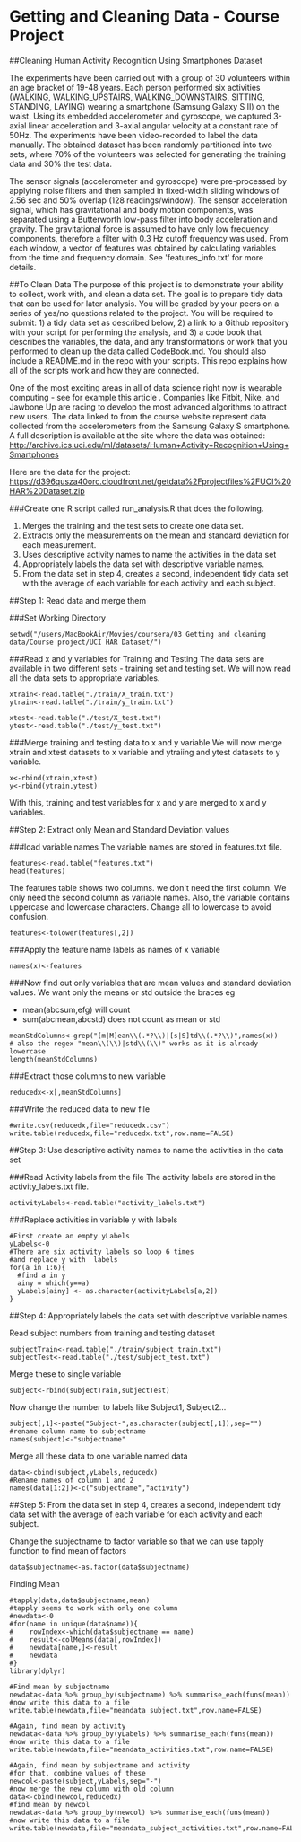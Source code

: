 Getting and Cleaning Data - Course Project
===================================================
##Cleaning Human Activity Recognition Using Smartphones Dataset  
  
The experiments have been carried out with a group of 30 volunteers within an age bracket of 19-48 years. Each person performed six activities (WALKING, WALKING_UPSTAIRS, WALKING_DOWNSTAIRS, SITTING, STANDING, LAYING) wearing a smartphone (Samsung Galaxy S II) on the waist. Using its embedded accelerometer and gyroscope, we captured 3-axial linear acceleration and 3-axial angular velocity at a constant rate of 50Hz. The experiments have been video-recorded to label the data manually. The obtained dataset has been randomly partitioned into two sets, where 70% of the volunteers was selected for generating the training data and 30% the test data.  
  
The sensor signals (accelerometer and gyroscope) were pre-processed by applying noise filters and then sampled in fixed-width sliding windows of 2.56 sec and 50% overlap (128 readings/window). The sensor acceleration signal, which has gravitational and body motion components, was separated using a Butterworth low-pass filter into body acceleration and gravity. The gravitational force is assumed to have only low frequency components, therefore a filter with 0.3 Hz cutoff frequency was used. From each window, a vector of features was obtained by calculating variables from the time and frequency domain. See 'features_info.txt' for more details. 

##To Clean Data
The purpose of this project is to demonstrate your ability to collect, work with, and clean a data set. The goal is to prepare tidy data that can be used for later analysis. You will be graded by your peers on a series of yes/no questions related to the project. You will be required to submit: 1) a tidy data set as described below, 2) a link to a Github repository with your script for performing the analysis, and 3) a code book that describes the variables, the data, and any transformations or work that you performed to clean up the data called CodeBook.md. You should also include a README.md in the repo with your scripts. This repo explains how all of the scripts work and how they are connected. 

One of the most exciting areas in all of data science right now is wearable computing - see for example this article . Companies like Fitbit, Nike, and Jawbone Up are racing to develop the most advanced algorithms to attract new users. The data linked to from the course website represent data collected from the accelerometers from the Samsung Galaxy S smartphone. A full description is available at the site where the data was obtained: <http://archive.ics.uci.edu/ml/datasets/Human+Activity+Recognition+Using+Smartphones>

Here are the data for the project: <https://d396qusza40orc.cloudfront.net/getdata%2Fprojectfiles%2FUCI%20HAR%20Dataset.zip>

###Create one R script called run_analysis.R that does the following. 
1. Merges the training and the test sets to create one data set.
2. Extracts only the measurements on the mean and standard deviation for each measurement. 
3. Uses descriptive activity names to name the activities in the data set
4. Appropriately labels the data set with descriptive variable names. 
5. From the data set in step 4, creates a second, independent tidy data set with the average of each variable for each activity and each subject.

##Step 1: Read data and merge them

###Set Working Directory 
```{r setworkingdirectory}
setwd("/users/MacBookAir/Movies/coursera/03 Getting and cleaning data/Course project/UCI HAR Dataset/")
```

###Read x and y variables for Training and Testing 
The data sets are available in two different sets - training set and testing set. We will now read all the data sets to appropriate variables.
```{r readtraintestxy}
xtrain<-read.table("./train/X_train.txt")
ytrain<-read.table("./train/y_train.txt")

xtest<-read.table("./test/X_test.txt")
ytest<-read.table("./test/y_test.txt")
```

###Merge training and testing data to x and y variable
We will now merge xtrain and xtest datasets to x variable and ytraiing and ytest datasets to y variable.
```{r combinetesttraintoxy}
x<-rbind(xtrain,xtest)
y<-rbind(ytrain,ytest)
```
With this, training and test variables for x and y are merged to x and y variables.

##Step 2: Extract only Mean and Standard Deviation values

###load variable names
The variable names are stored in features.txt file.
```{r readVariableNames}
features<-read.table("features.txt")
head(features)
```
The features table shows two columns. we don't need the first column. We only need the second column as variable names. Also, the variable contains uppercase and lowercase characters. Change all to lowercase to avoid confusion.
```{r convertfeaturesvectortolower}
features<-tolower(features[,2])
```
  


###Apply the feature name labels as names of x variable
```{r giveVariablenamesTox}
names(x)<-features
```




###Now find out only variables that are mean values and standard deviation values.
We want only the means or std outside the braces eg
 - mean(abcsum,efg) will count
 - sum(abcmean,abcstd) does not count as mean or std
```{r meanVariableFind}
meanStdColumns<-grep("[m|M]ean\\(.*?\\)|[s|S]td\\(.*?\\)",names(x))
# also the regex "mean\\(\\)|std\\(\\)" works as it is already lowercase
length(meanStdColumns)
```

###Extract those columns to new variable
```{r extractMeanStdColumns}
reducedx<-x[,meanStdColumns]
```

###Write the reduced data to new file
```{r writeDataToFile}
#write.csv(reducedx,file="reducedx.csv")
write.table(reducedx,file="reducedx.txt",row.name=FALSE)
```


##Step 3: Use descriptive activity names to name the activities in the data set

###Read Activity labels from the file
The activity labels are stored in the activity_labels.txt file.
```{r readActivityLabelsFromFile}
activityLabels<-read.table("activity_labels.txt")
```


###Replace activities in variable y with labels
```{r replaceActivityLabessIny}
#First create an empty yLabels
yLabels<-0
#There are six activity labels so loop 6 times 
#and replace y with  labels
for(a in 1:6){
  #find a in y
  ainy = which(y==a)
  yLabels[ainy] <- as.character(activityLabels[a,2])
}
```

##Step 4: Appropriately labels the data set with descriptive variable names. 

Read subject numbers from training and testing dataset
```{r}
subjectTrain<-read.table("./train/subject_train.txt")
subjectTest<-read.table("./test/subject_test.txt")
```

Merge these to single variable
```{r}
subject<-rbind(subjectTrain,subjectTest)
```

Now change the number to labels like Subject1, Subject2...
```{r}
subject[,1]<-paste("Subject-",as.character(subject[,1]),sep="")
#rename column name to subjectname
names(subject)<-"subjectname"
```

Merge all these data to one variable named data
```{r}
data<-cbind(subject,yLabels,reducedx)
#Rename names of column 1 and 2
names(data[1:2])<-c("subjectname","activity")
```


##Step 5: From the data set in step 4, creates a second, independent tidy data set with the average of each variable for each activity and each subject.

Change the subjectname to factor variable so that we can use tapply function to find mean of factors
```{r changeSubjectNameToFactor}
data$subjectname<-as.factor(data$subjectname)
```

Finding Mean
```{r findMeanByFactor}
#tapply(data,data$subjectname,mean)
#tapply seems to work with only one column
#newdata<-0
#for(name in unique(data$name)){
#    rowIndex<-which(data$subjectname == name)
#    result<-colMeans(data[,rowIndex])
#    newdata[name,]<-result
#    newdata
#}
library(dplyr)

#Find mean by subjectname
newdata<-data %>% group_by(subjectname) %>% summarise_each(funs(mean))
#now write this data to a file
write.table(newdata,file="meandata_subject.txt",row.name=FALSE)

#Again, find mean by activity
newdata<-data %>% group_by(yLabels) %>% summarise_each(funs(mean))
#now write this data to a file
write.table(newdata,file="meandata_activities.txt",row.name=FALSE)

#Again, find mean by subjectname and activity
#for that, combine values of these 
newcol<-paste(subject,yLabels,sep="-")
#now merge the new column with old column
data<-cbind(newcol,reducedx)
#find mean by newcol
newdata<-data %>% group_by(newcol) %>% summarise_each(funs(mean))
#now write this data to a file
write.table(newdata,file="meandata_subject_activities.txt",row.name=FALSE)

```